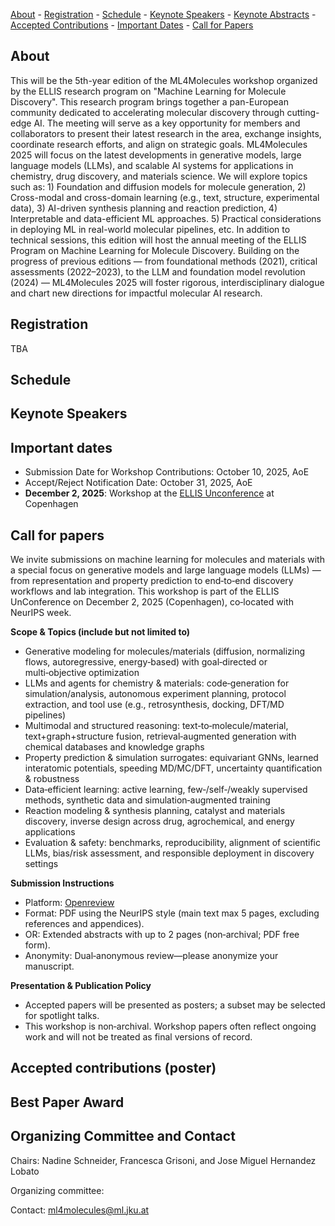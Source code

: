 [About](#about) - [Registration](#registration) - [Schedule](#schedule) - [Keynote Speakers](#keynote-speakers)  - [Keynote Abstracts](#keynote-abstracts) - [Accepted Contributions](#accepted-contributions) - [Important Dates](#important-dates) - [Call for Papers](#call-for-papers)


## About

This will be the 5th-year edition of the ML4Molecules workshop organized by the ELLIS research program on "Machine Learning for Molecule Discovery". This research program brings together a pan-European community dedicated to accelerating molecular discovery through cutting-edge AI. The meeting will serve as a key opportunity for members and collaborators to present their latest research in the area, exchange insights, coordinate research efforts, and align on strategic goals. ML4Molecules 2025 will focus on the latest developments in generative models, large language models (LLMs), and scalable AI systems for applications in chemistry, drug discovery, and materials science. We will explore topics such as: 1) Foundation and diffusion models for molecule generation, 2) Cross-modal and cross-domain learning (e.g., text, structure, experimental data), 3) AI-driven synthesis planning and reaction prediction, 4) Interpretable and data-efficient ML approaches. 5) Practical considerations in deploying ML in real-world molecular pipelines, etc. In addition to technical sessions, this edition will host the annual meeting of the ELLIS Program on Machine Learning for Molecule Discovery. Building on the progress of previous editions — from foundational methods (2021), critical assessments (2022–2023), to the LLM and foundation model revolution (2024) — ML4Molecules 2025 will foster rigorous, interdisciplinary dialogue and chart new directions for impactful molecular AI research.

## Registration
TBA

## Schedule 

## Keynote Speakers

## Important dates
- Submission Date for Workshop Contributions: October 10, 2025, AoE
- Accept/Reject Notification Date: October 31, 2025, AoE
- **December 2, 2025**: Workshop at the [ELLIS Unconference](https://eurips.cc/ellis/) at Copenhagen

## Call for papers

We invite submissions on machine learning for molecules and materials with a special focus on generative models and large language models (LLMs) — from representation and property prediction to end‑to‑end discovery workflows and lab integration. This workshop is part of the ELLIS UnConference on December 2, 2025 (Copenhagen), co‑located with NeurIPS week.

 **Scope & Topics (include but not limited to)**
- Generative modeling for molecules/materials (diffusion, normalizing flows, autoregressive, energy‑based) with goal‑directed or multi‑objective optimization
- LLMs and agents for chemistry & materials: code‑generation for simulation/analysis, autonomous experiment planning, protocol extraction, and tool use (e.g., retrosynthesis, docking, DFT/MD pipelines)
- Multimodal and structured reasoning: text‑to‑molecule/material, text+graph+structure fusion, retrieval‑augmented generation with chemical databases and knowledge graphs
- Property prediction & simulation surrogates: equivariant GNNs, learned interatomic potentials, speeding MD/MC/DFT, uncertainty quantification & robustness
- Data‑efficient learning: active learning, few‑/self‑/weakly supervised methods, synthetic data and simulation‑augmented training
- Reaction modeling & synthesis planning, catalyst and materials discovery, inverse design across drug, agrochemical, and energy applications
- Evaluation & safety: benchmarks, reproducibility, alignment of scientific LLMs, bias/risk assessment, and responsible deployment in discovery settings
     

**Submission Instructions**
- Platform: [Openreview](https://openreview.net/group?id=ELLIS.eu/2025/Workshop/ML4Molecules)
- Format: PDF using the NeurIPS style (main text max 5 pages, excluding references and appendices).
- OR: Extended abstracts with up to 2 pages (non‑archival; PDF free form).
- Anonymity: Dual‑anonymous review—please anonymize your manuscript.

**Presentation & Publication Policy**
- Accepted papers will be presented as posters; a subset may be selected for spotlight talks.
- This workshop is non‑archival. Workshop papers often reflect ongoing work and will not be treated as final versions of record.

## Accepted contributions (poster)

## Best Paper Award

## Organizing Committee and Contact
Chairs: Nadine Schneider, Francesca Grisoni, and Jose Miguel Hernandez Lobato

Organizing committee: 

Contact: [ml4molecules@ml.jku.at](ml4molecules@ml.jku.at)
